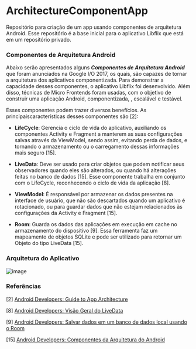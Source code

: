 # ArchitectureComponentApp
Repositório para criação de um app usando componentes de arquitetura Android. Esse repositório é a base inicial para o aplicativo Libflix que está em um repositório privado.

### Componentes de Arquitetura Android


Abaixo serão apresentados alguns *__Componentes de Arquitetura Android__* que foram anunciados na Google I/O 2017, os quais, são capazes de tornar a arquitetura dos aplicativos componentizada. Para demonstrar a capacidade desses componentes, o aplicativo Libflix foi desenvolvido. Além disso, técnicas de Micro Frontends foram usadas, com o objetivo de construir uma aplicação Android, componentizada, , escalável e testável.

Esses componentes podem trazer diversos benefícios. As principaiscaracterísticas desses componentes são [2]:

* **LifeCycle**: Gerencia o ciclo de vida do aplicativo, auxiliando os componentes Activity e Fragment a manterem as suas configurações salvas através da ViewModel, sendo assim, evitando perda de dados, e tornando o armazenamento ou o carregamento dessas informações mais seguro [15].

* **LiveData**: Deve ser usado para criar objetos que podem notificar seus observadores quando eles são alterados, ou quando há alterações feitas no banco de dados [15]. Esse componente trabalha em conjunto com o LifeCycle, reconhecendo o ciclo de vida da aplicação [8].

* **ViewModel**: É responsável por armazenar os dados presentes na interface de usuário, que não são descartados quando um aplicativo é rotacionado, ou para guardar dados que não estejam relacionados às configurações da Activity e Fragment [15].

* **Room**: Guarda os dados das aplicações em execução em cache no armazenamento do dispositivo [9]. Essa ferramenta faz um mapeamento de objetos SQLite e pode ser utilizado para retornar um Objeto do tipo LiveData [15].

### Arquitetura do Aplicativo

![image](https://user-images.githubusercontent.com/21205709/83975004-99c4ef00-a8c7-11ea-83ea-40a5262712f0.png)

### Referências

[2] [Android Developers: Guide to App Architecture](https://developer.android.com/jetpack/docs/guide)

[8] [Android Developers: Visão Geral do LiveData](https://developer.android.com/topic/libraries/architecture/livedata)

[9] [Android Developers: Salvar dados em um banco de dados local usando o Room](https://developer.android.com/training/data-storage/room/index.html)

[15] [Android Developers: Componentes da Arquitetura do Android](https://developer.android.com/topic/libraries/architecture)
